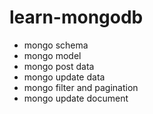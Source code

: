 # learn-mongodb

- mongo schema
- mongo model
- mongo post data
- mongo update data
- mongo filter and pagination
- mongo update document
